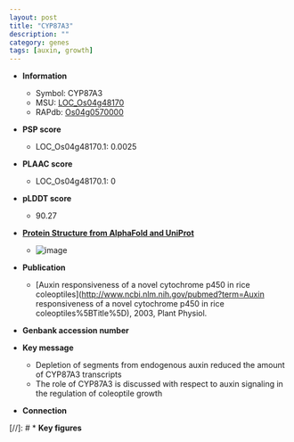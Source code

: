 ```yaml
---
layout: post
title: "CYP87A3"
description: ""
category: genes
tags: [auxin, growth]
---
```


* **Information**  
    + Symbol: CYP87A3  
    + MSU: [LOC_Os04g48170](http://rice.plantbiology.msu.edu/cgi-bin/ORF_infopage.cgi?orf=LOC_Os04g48170)  
    + RAPdb: [Os04g0570000](http://rapdb.dna.affrc.go.jp/viewer/gbrowse_details/irgsp1?name=Os04g0570000)  

* **PSP score**  
    + LOC_Os04g48170.1: 0.0025 

* **PLAAC score**  
    + LOC_Os04g48170.1: 0 

* **pLDDT score**
    + 90.27

* **[Protein Structure from AlphaFold and UniProt](https://www.uniprot.org/uniprotkb/Q7XU38/entry#structure)**
    + ![image](https://ricepsp.github.io/images/Q7/AF-Q7XU38-F1.png)

* **Publication**  
    + [Auxin responsiveness of a novel cytochrome p450 in rice coleoptiles](http://www.ncbi.nlm.nih.gov/pubmed?term=Auxin responsiveness of a novel cytochrome p450 in rice coleoptiles%5BTitle%5D), 2003, Plant Physiol.

* **Genbank accession number**  

* **Key message**  
    + Depletion of segments from endogenous auxin reduced the amount of CYP87A3 transcripts
    + The role of CYP87A3 is discussed with respect to auxin signaling in the regulation of coleoptile growth

* **Connection**  

[//]: # * **Key figures**  


